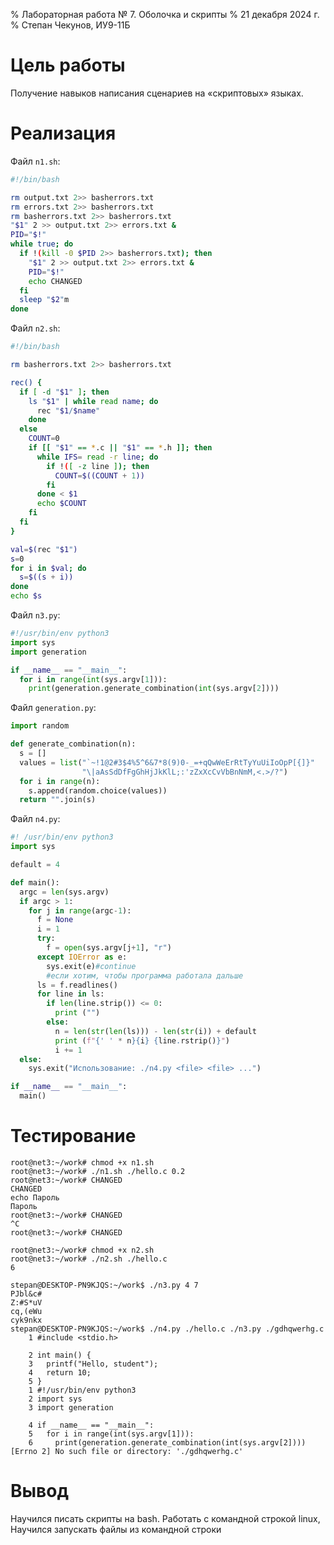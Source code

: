 % Лабораторная работа № 7. Оболочка и скрипты
% 21 декабря 2024 г.
% Степан Чекунов, ИУ9-11Б

# Цель работы
Получение навыков написания сценариев на «скриптовых» языках.

# Реализация

Файл `n1.sh`:

```bash
#!/bin/bash

rm output.txt 2>> basherrors.txt
rm errors.txt 2>> basherrors.txt
rm basherrors.txt 2>> basherrors.txt
"$1" 2 >> output.txt 2>> errors.txt &
PID="$!"
while true; do
  if !(kill -0 $PID 2>> basherrors.txt); then
    "$1" 2 >> output.txt 2>> errors.txt &
    PID="$!"
    echo CHANGED
  fi
  sleep "$2"m
done
```

Файл `n2.sh`:

```bash
#!/bin/bash

rm basherrors.txt 2>> basherrors.txt

rec() {
  if [ -d "$1" ]; then
    ls "$1" | while read name; do
      rec "$1/$name"
    done
  else
    COUNT=0
    if [[ "$1" == *.c || "$1" == *.h ]]; then
      while IFS= read -r line; do
        if !([ -z line ]); then
          COUNT=$((COUNT + 1))
        fi
      done < $1
      echo $COUNT
    fi
  fi
}

val=$(rec "$1")
s=0
for i in $val; do
  s=$((s + i))
done
echo $s
```

Файл `n3.py`:

```python
#!/usr/bin/env python3
import sys
import generation

if __name__ == "__main__":
  for i in range(int(sys.argv[1])):
    print(generation.generate_combination(int(sys.argv[2])))
```

Файл `generation.py`:

```python
import random

def generate_combination(n):
  s = []
  values = list("`~!1@2#3$4%5^6&7*8(9)0-_=+qQwWeErRtTyYuUiIoOpP[{]}"
                "\|aAsSdDfFgGhHjJkKlL;:'zZxXcCvVbBnNmM,<.>/?")
  for i in range(n):
    s.append(random.choice(values))
  return "".join(s)
```

Файл `n4.py`:

```python
#! /usr/bin/env python3
import sys

default = 4

def main():
  argc = len(sys.argv)
  if argc > 1:
    for j in range(argc-1):
      f = None
      i = 1
      try:
        f = open(sys.argv[j+1], "r")
      except IOError as e:
        sys.exit(e)#continue
        #если хотим, чтобы программа работала дальше
      ls = f.readlines()
      for line in ls:
        if len(line.strip()) <= 0:
          print ("")
        else:
          n = len(str(len(ls))) - len(str(i)) + default
          print (f"{' ' * n}{i} {line.rstrip()}")
          i += 1
  else:
    sys.exit("Использование: ./n4.py <file> <file> ...")

if __name__ == "__main__":
  main()
```

# Тестирование

```
root@net3:~/work# chmod +x n1.sh
root@net3:~/work# ./n1.sh ./hello.c 0.2
root@net3:~/work# CHANGED
CHANGED
echo Пароль
Пароль
root@net3:~/work# CHANGED
^C
root@net3:~/work# CHANGED

root@net3:~/work# chmod +x n2.sh
root@net3:~/work# ./n2.sh ./hello.c
6

stepan@DESKTOP-PN9KJQS:~/work$ ./n3.py 4 7
PJbl&c#
Z:#S*uV
cq,(eWu
cyk9nkx
stepan@DESKTOP-PN9KJQS:~/work$ ./n4.py ./hello.c ./n3.py ./gdhqwerhg.c
    1 #include <stdio.h>

    2 int main() {
    3   printf("Hello, student");
    4   return 10;
    5 }
    1 #!/usr/bin/env python3
    2 import sys
    3 import generation

    4 if __name__ == "__main__":
    5   for i in range(int(sys.argv[1])):
    6     print(generation.generate_combination(int(sys.argv[2])))
[Errno 2] No such file or directory: './gdhqwerhg.c'
```

# Вывод
Научился писать скрипты на bash. Работать с командной строкой linux,
Научился запускать файлы из командной строки